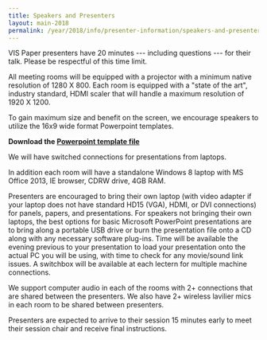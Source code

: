 ```yaml
---
title: Speakers and Presenters
layout: main-2018
permalink: /year/2018/info/presenter-information/speakers-and-presenters
---
```

VIS Paper presenters have 20 minutes --- including questions --- for
their talk. Please be respectful of this time limit.

All meeting rooms will be equipped with a projector with a minimum
native resolution of 1280 X 800. Each room is equipped with a "state
of the art", industry standard, HDMI scaler that will handle a maximum
resolution of 1920 X 1200.

To gain maximum size and benefit on the screen, we encourage speakers
to utilize the 16x9 wide format Powerpoint templates.

**Download the [Powerpoint template file](/assets/presentation-templates/vis18-16x9.ppt)**

We will have switched connections for presentations from laptops.

In addition each room will have a standalone Windows 8 laptop with MS
Office 2013, IE browser, CDRW drive, 4GB RAM.

Presenters are encouraged to bring their own laptop (with video adapter if your laptop does not have standard HD15 (VGA),
HDMI, or DVI connections) for panels, papers, and presentations. For speakers not
bringing their own laptops, the best options for basic Microsoft
PowerPoint presentations are to bring along a portable USB drive or
burn the presentation file onto a CD along with any necessary software
plug-ins. Time will be available the evening previous to your
presentation to load your presentation onto the actual PC you will be
using, with time to check for any movie/sound link issues. A switchbox
will be available at each lectern for multiple machine connections.

We support computer audio in each of the rooms with 2+ connections
that are shared between the presenters. We also have 2+ wireless
lavilier mics in each room to be shared between presenters.

Presenters are expected to arrive to their session 15 minutes early to
meet their session chair and receive final instructions.
